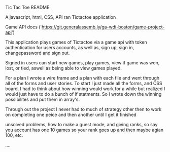 Tic Tac Toe README

A javascript, html, CSS, API ran Tictactoe application

Game API docs ('https://git.generalassemb.ly/ga-wdi-boston/game-project-api')

This application plays games of Tictactoe via a game api with token authentication
for users accounts, as well as, sign up, sign in, changepassword and sign out.

Signed in users can start new games, play games, view if game was won, lost,
or tied, aswell as being able to view games played.

For a plan I wrote a wire frame and a plan with each file and went through all of
the forms and user stories.  To start I just made all the forms, and CSS board.  I
had to think about how winning would work for a while but realized I would just have to
do a bunch of if statments.  So I wrote down the winning possibilites and put them in array's.

Through out the project I never had to much of strategy other then to work on completing
one peice and then another until I get it finished

unsolved problems, how to make a guest mode, and giving ranks, so say you account has one
10 games so your rank goes up and then maybe agian 100, etc.



....
